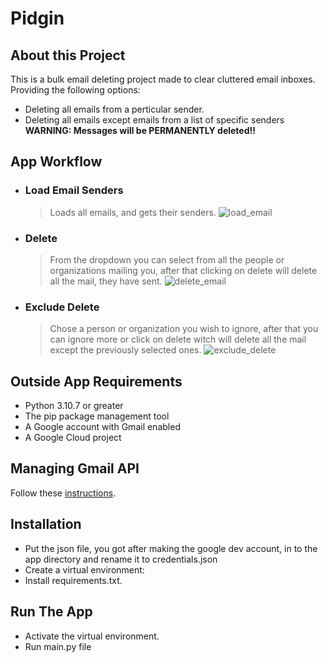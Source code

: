 # Pidgin

## About this Project
 This is a bulk email deleting project made to clear cluttered email inboxes. Providing the following options:

 - Deleting all emails from a perticular sender.
 - Deleting all emails except emails from a list of specific senders  
**WARNING: Messages will be PERMANENTLY deleted!!**

## App Workflow

 - ### Load Email Senders  
    > Loads all emails, and gets their senders.
  ![load_email](https://i.imgur.com/gNqmZmA.gif)
 - ### Delete
   > From the dropdown you can select from all the people or organizations mailing you, after that clicking on delete will delete all the mail, they have sent.
  ![delete_email](https://i.imgur.com/ceRKqV9.gif)    
 - ### Exclude Delete
    > Chose a person or organization you wish to ignore, after that you can ignore more or click on delete witch will delete all the mail except the previously selected ones.
    ![exclude_delete](https://i.imgur.com/YANQ4zu.gif)

 ## Outside App Requirements
  - Python 3.10.7 or greater
  - The pip package management tool  
  - A Google account with Gmail enabled
  - A Google Cloud project    

## Managing Gmail API
Follow these [instructions](https://developers.google.com/gmail/api/quickstart/python#step_1_turn_on_the_api_name).

## Installation

- Put the json file, you got after making the google dev account, in to the app directory and rename it to credentials.json
- Create a virtual environment:
- Install requirements.txt.

## Run The App
- Activate the virtual environment.
- Run main.py file

    